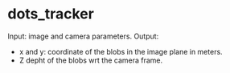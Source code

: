 dots_tracker
===========
Input: image and camera parameters.
Output:
- x and y: coordinate of the blobs in the image plane in meters.
- Z depht of the blobs wrt the camera frame.

